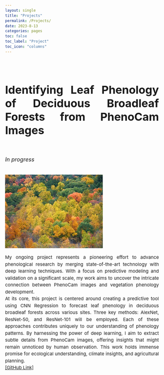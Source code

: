 ```yaml
---
layout: single
title: "Projects"
permalink: /Projects/
date: 2023-8-13
categories: pages
toc: false
toc_label: "Project"
toc_icon: "columns"
---
```


<div style="text-align: justify; font-size: 18px;">  
      <h1><strong><br>Identifying Leaf Phenology of Deciduous Broadleaf Forests from PhenoCam Images
      </strong></h1><br>
      <p> <i>In progress</i></p> <br>
      <img src="https://github.com/AmritaNeogi/AmritaNeogi.github.io/blob/dc2fdd03d92a59c99a38b290d37dca687c485877/assets/images/decidousForest.jpg" alt="PhenoCam_Image" style="max-width: 100%; height: auto;" ><br>               
    <p style="line-height: 1.5; font-size: 15px;">
      My ongoing project represents a pioneering effort to advance phenological research by merging state-of-the-art technology with deep learning techniques. With a focus on predictive modeling and validation on a significant scale, my work aims to uncover the intricate connection between PhenoCam images and vegetation phenology development. <br>
      At its core, this project is centered around creating a predictive tool using CNN Regression to forecast leaf phenology in deciduous broadleaf forests across various sites. Three key methods: AlexNet, ResNet-50, and ResNet-101 will be employed. Each of these approaches contributes uniquely to our understanding of phenology patterns. By harnessing the power of deep learning, I aim to extract subtle details from PhenoCam images, offering insights that might remain unnoticed by human observation. This work holds immense promise for ecological understanding, climate insights, and agricultural planning. <br>
      <a href="https://github.com/AmritaNeogi/PhenoCam-Image-Analysis-Using-CNN">[GitHub Link]</a><br>      
    </p>                       
  </p>
    </div>